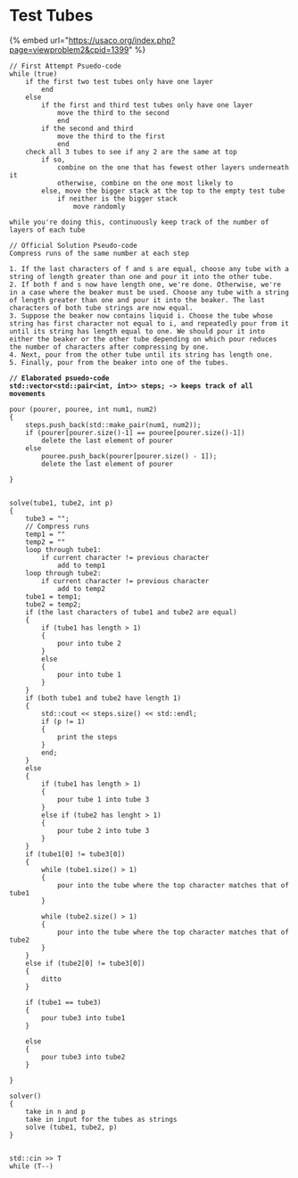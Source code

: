 # Test Tubes

{% embed url="https://usaco.org/index.php?page=viewproblem2&cpid=1399" %}

```
// First Attempt Psuedo-code
while (true)
	if the first two test tubes only have one layer
		end
	else
		if the first and third test tubes only have one layer
			move the third to the second
			end
		if the second and third 
			move the third to the first
			end
	check all 3 tubes to see if any 2 are the same at top
		if so, 
			combine on the one that has fewest other layers underneath it
			otherwise, combine on the one most likely to 
		else, move the bigger stack at the top to the empty test tube
			if neither is the bigger stack
				move randomly

while you're doing this, continuously keep track of the number of layers of each tube 
```

```
// Official Solution Pseudo-code
Compress runs of the same number at each step

1. If the last characters of f and s are equal, choose any tube with a string of length greater than one and pour it into the other tube.
2. If both f and s now have length one, we're done. Otherwise, we're in a case where the beaker must be used. Choose any tube with a string of length greater than one and pour it into the beaker. The last characters of both tube strings are now equal.
3. Suppose the beaker now contains liquid i. Choose the tube whose string has first character not equal to i, and repeatedly pour from it until its string has length equal to one. We should pour it into either the beaker or the other tube depending on which pour reduces the number of characters after compressing by one.
4. Next, pour from the other tube until its string has length one.
5. Finally, pour from the beaker into one of the tubes.
```

<pre><code><strong>// Elaborated psuedo-code
</strong><strong>std::vector&#x3C;std::pair&#x3C;int, int>> steps; -> keeps track of all movements
</strong>
pour (pourer, pouree, int num1, num2)
{
	steps.push_back(std::make_pair(num1, num2));
	if (pourer[pourer.size()-1] == pouree[pourer.size()-1])
		delete the last element of pourer
	else
		pouree.push_back(pourer[pourer.size() - 1]);
		delete the last element of pourer
	
}


solve(tube1, tube2, int p)
{
	tube3 = "";
	// Compress runs
	temp1 = ""
	temp2 = ""
	loop through tube1:
		if current character != previous character
			add to temp1
	loop through tube2:
		if current character != previous character
			add to temp2
	tube1 = temp1;
	tube2 = temp2;
	if (the last characters of tube1 and tube2 are equal)
	{
		if (tube1 has length > 1)
		{
			pour into tube 2
		}
		else
		{
			pour into tube 1
		}
	}
	if (both tube1 and tube2 have length 1)
	{
		std::cout &#x3C;&#x3C; steps.size() &#x3C;&#x3C; std::endl;
		if (p != 1)
		{
			print the steps
		}
		end;
	}
	else
	{
		if (tube1 has length > 1)
		{
			pour tube 1 into tube 3
		}
		else if (tube2 has lenght > 1)
		{
			pour tube 2 into tube 3
		}
	}
	if (tube1[0] != tube3[0])
	{
		while (tube1.size() > 1)
		{
			pour into the tube where the top character matches that of tube1
		}
		
		while (tube2.size() > 1)
		{
			pour into the tube where the top character matches that of tube2
		}
	}
	else if (tube2[0] != tube3[0])
	{
		ditto 
	}
	
	if (tube1 == tube3)
	{
		pour tube3 into tube1
	}
	
	else
	{
		pour tube3 into tube2
	}
		
}

solver()
{
	take in n and p
	take in input for the tubes as strings
	solve (tube1, tube2, p)
}


std::cin >> T
while (T--)

</code></pre>
